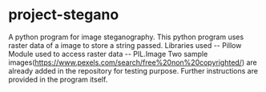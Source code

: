 # project-stegano
A python program for image steganography.
This python program uses raster data of a image to store a string passed.
Libraries used -- Pillow
Module used to access raster data -- PIL.Image
Two sample images(https://www.pexels.com/search/free%20non%20copyrighted/) are already added in the repository for testing purpose.
Further instructions are provided in the program itself.
